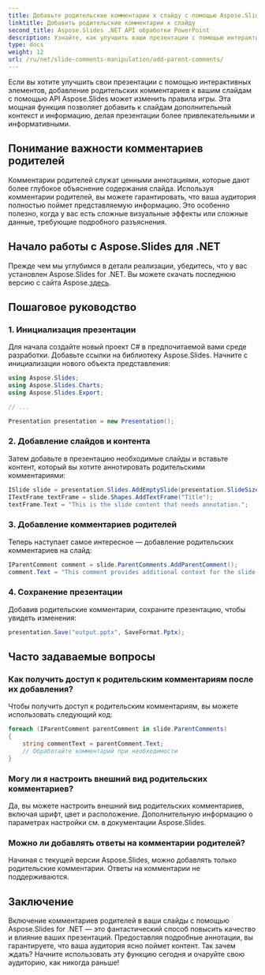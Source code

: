 ```yaml
---
title: Добавьте родительские комментарии к слайду с помощью Aspose.Slides
linktitle: Добавить родительские комментарии к слайду
second_title: Aspose.Slides .NET API обработки PowerPoint
description: Узнайте, как улучшить ваши презентации с помощью интерактивных элементов, добавив родительские комментарии с помощью Aspose.Slides для .NET. Повысьте вовлеченность и ясность ваших слайдов.
type: docs
weight: 12
url: /ru/net/slide-comments-manipulation/add-parent-comments/
---
```


Если вы хотите улучшить свои презентации с помощью интерактивных элементов, добавление родительских комментариев к вашим слайдам с помощью API Aspose.Slides может изменить правила игры. Эта мощная функция позволяет добавить к слайдам дополнительный контекст и информацию, делая презентации более привлекательными и информативными.

## Понимание важности комментариев родителей

Комментарии родителей служат ценными аннотациями, которые дают более глубокое объяснение содержания слайда. Используя комментарии родителей, вы можете гарантировать, что ваша аудитория полностью поймет представляемую информацию. Это особенно полезно, когда у вас есть сложные визуальные эффекты или сложные данные, требующие подробного разъяснения.

## Начало работы с Aspose.Slides для .NET

Прежде чем мы углубимся в детали реализации, убедитесь, что у вас установлен Aspose.Slides for .NET. Вы можете скачать последнюю версию с сайта Aspose.[здесь](https://releases.aspose.com/slides/net/).

## Пошаговое руководство

### 1. Инициализация презентации

Для начала создайте новый проект C# в предпочитаемой вами среде разработки. Добавьте ссылки на библиотеку Aspose.Slides. Начните с инициализации нового объекта представления:

```csharp
using Aspose.Slides;
using Aspose.Slides.Charts;
using Aspose.Slides.Export;

// ...

Presentation presentation = new Presentation();
```

### 2. Добавление слайдов и контента

Затем добавьте в презентацию необходимые слайды и вставьте контент, который вы хотите аннотировать родительскими комментариями:

```csharp
ISlide slide = presentation.Slides.AddEmptySlide(presentation.SlideSize);
ITextFrame textFrame = slide.Shapes.AddTextFrame("Title");
textFrame.Text = "This is the slide content that needs annotation.";
```

### 3. Добавление комментариев родителей

Теперь наступает самое интересное — добавление родительских комментариев на слайд:

```csharp
IParentComment comment = slide.ParentComments.AddParentComment();
comment.Text = "This comment provides additional context for the slide content.";
```

### 4. Сохранение презентации

Добавив родительские комментарии, сохраните презентацию, чтобы увидеть изменения:

```csharp
presentation.Save("output.pptx", SaveFormat.Pptx);
```

## Часто задаваемые вопросы

### Как получить доступ к родительским комментариям после их добавления?

Чтобы получить доступ к родительским комментариям, вы можете использовать следующий код:

```csharp
foreach (IParentComment parentComment in slide.ParentComments)
{
    string commentText = parentComment.Text;
    // Обработайте комментарий при необходимости
}
```

### Могу ли я настроить внешний вид родительских комментариев?

Да, вы можете настроить внешний вид родительских комментариев, включая шрифт, цвет и расположение. Дополнительную информацию о параметрах настройки см. в документации Aspose.Slides.

### Можно ли добавлять ответы на комментарии родителей?

Начиная с текущей версии Aspose.Slides, можно добавлять только родительские комментарии. Ответы на комментарии не поддерживаются.

## Заключение

Включение комментариев родителей в ваши слайды с помощью Aspose.Slides for .NET — это фантастический способ повысить качество и влияние ваших презентаций. Предоставляя подробные аннотации, вы гарантируете, что ваша аудитория ясно поймет контент. Так зачем ждать? Начните использовать эту функцию сегодня и очаруйте свою аудиторию, как никогда раньше!